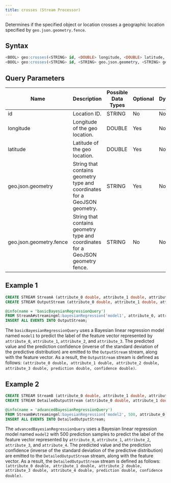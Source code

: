 ```yaml
---
title: crosses (Stream Processor)
---
```


Determines if the specified object or location crosses a geographic location specified by `geo.json.geometry.fence`.

## Syntax

```sql
<BOOL> geo:crosses(<STRING> id, <DOUBLE> longitude, <DOUBLE> latitude, <STRING> geo.json.geometry.fence)
<BOOL> geo:crosses(<STRING> id, <STRING> geo.json.geometry, <STRING> geo.json.geometry.fence)
```

## Query Parameters

| Name              | Description              | Possible Data Types | Optional | Dynamic |
|-------------------|--------------------------|-------------------|----------|---------|
| id 	     | Location ID.         | STRING       | No       | No     |
| longitude 	     | Longitude of the geo location.         | DOUBLE       | Yes       | No     |
| latitude | Latitude of the geo location.                  | DOUBLE              | Yes      | No     |
| geo.json.geometry     | String that contains geometry type and coordinates for a GeoJSON geometry. | STRING        | Yes      | No     |
| geo.json.geometry.fence     | String that contains geometry type and coordinates for a GeoJSON geometry fence. | STRING    | No      | No     |

## Example 1

```sql
CREATE STREAM StreamA (attribute_0 double, attribute_1 double, attribute_2 double, attribute_3 double);
CREATE STREAM OutputStream (attribute_0 double, attribute_1 double, attribute_2 double, attribute_3 double, prediction double, confidence double);

@info(name = 'basicBayesianRegressionQuery')
FROM StreamA#streamingml:bayesianRegression('model1', attribute_0, attribute_1, attribute_2, attribute_3)
INSERT ALL EVENTS INTO OutputStream;
```

The `basicBayesianRegressionQuery` uses a Bayesian linear regression model named `model1` to predict the label of the feature vector represented by `attribute_0`, `attribute_1`, `attribute_2`, and `attribute_3`. The predicted value and the prediction confidence (inverse of the standard deviation of the predictive distribution) are emitted to the `OutputStream` stream, along with the feature vector. As a result, the `OutputStream` stream is defined as follows: `(attribute_0 double, attribute_1 double, attribute_2 double, attribute_3 double, prediction double, confidence double)`.

## Example 2

```sql
CREATE STREAM StreamB (attribute_0 double, attribute_1 double, attribute_2 double, attribute_3 double, attribute_4 double);
CREATE STREAM DetailedOutputStream (attribute_0 double, attribute_1 double, attribute_2 double, attribute_3 double, attribute_4 double, prediction double, confidence double);

@info(name = 'advancedBayesianRegressionQuery')
FROM StreamB#streamingml:bayesianRegression('model2', 500, attribute_0, attribute_1, attribute_2, attribute_3, attribute_4)
INSERT ALL EVENTS INTO DetailedOutputStream;
```

The `advancedBayesianRegressionQuery` uses a Bayesian linear regression model named `model2` with 500 prediction samples to predict the label of the feature vector represented by `attribute_0`, `attribute_1`, `attribute_2`, `attribute_3`, and `attribute_4`. The predicted value and the prediction confidence (inverse of the standard deviation of the predictive distribution) are emitted to the `DetailedOutputStream` stream, along with the feature vector. As a result, the `DetailedOutputStream` stream is defined as follows: `(attribute_0 double, attribute_1 double, attribute_2 double, attribute_3 double, attribute_4 double, prediction double, confidence double)`.
